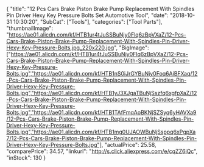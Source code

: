 {
	"title": "12 Pcs Cars Brake Piston Brake Pump Replacement With Spindles Pin Driver Hexy Key Pressure Bolts Set Automotive Tool",
	"date": "2018-10-31 10:30:20",
	"SubCat": ["Tools"],
	"categories": ["Tool Parts"],
	"thumbnailImage": "https://ae01.alicdn.com/kf/HTB1ur4tJuSSBuNjy0Flq6zBpVXaZ/12-Pcs-Cars-Brake-Piston-Brake-Pump-Replacement-With-Spindles-Pin-Driver-Hexy-Key-Pressure-Bolts.jpg_220x220.jpg",
	"BigImage": ["https://ae01.alicdn.com/kf/HTB1ur4tJuSSBuNjy0Flq6zBpVXaZ/12-Pcs-Cars-Brake-Piston-Brake-Pump-Replacement-With-Spindles-Pin-Driver-Hexy-Key-Pressure-Bolts.jpg","https://ae01.alicdn.com/kf/HTB1nS0iJrGYBuNjy0Foq6AiBFXaq/12-Pcs-Cars-Brake-Piston-Brake-Pump-Replacement-With-Spindles-Pin-Driver-Hexy-Key-Pressure-Bolts.jpg","https://ae01.alicdn.com/kf/HTB1yJ3XJgaTBuNjSszfq6xgfpXaZ/12-Pcs-Cars-Brake-Piston-Brake-Pump-Replacement-With-Spindles-Pin-Driver-Hexy-Key-Pressure-Bolts.jpg","https://ae01.alicdn.com/kf/HTB1TAfFmqAoBKNjSZSyq6yHAVXa9/12-Pcs-Cars-Brake-Piston-Brake-Pump-Replacement-With-Spindles-Pin-Driver-Hexy-Key-Pressure-Bolts.jpg","https://ae01.alicdn.com/kf/HTB1mg0UJAOWBuNjSsppq6xPgpXa7/12-Pcs-Cars-Brake-Piston-Brake-Pump-Replacement-With-Spindles-Pin-Driver-Hexy-Key-Pressure-Bolts.jpg"],
	"actualPrice": 25.58,
	"comparePrice": 34.57,
	"linkurl": "http://s.click.aliexpress.com/e/cqZZ6iQc",
	"inStock": 130
}
